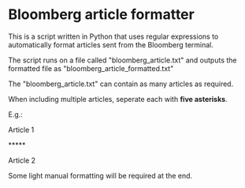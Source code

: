 # Bloomberg article formatter

This is a script written in Python that uses regular expressions to automatically format articles sent from the Bloomberg terminal.

The script runs on a file called "bloomberg_article.txt" and outputs the formatted file as "bloomberg_article_formatted.txt"

The "bloomberg_article.txt" can contain as many articles as required.

When including multiple articles, seperate each with **five asterisks**.

E.g.:

Article 1

\*\*\*\*\*

Article 2

Some light manual formatting will be required at the end.